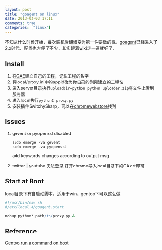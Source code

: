 ```yaml
---
layout: post
title: "goagent on linux"
date: 2013-02-03 17:11
comments: true
categories: ["linux"]
---
```


不知从什么时候开始，每次装机后翻墙变为第一件要做的事。[goagent](https://code.google.com/p/goagent/)已经进入了2.x时代，配置也方便了不少，其实跟着wiki走一遍就好了。

Install
-------
1. 在[GAE](https://developers.google.com/appengine/)建立自己的工程，记住工程的名字
2. 将local/proxy.ini中的appid改为你自己的刚刚建立的工程名
3. 进入server目录执行`uploaddir=python python uploader.zip`将文件上传到服务器
4. 进入local执行`python2 proxy.py`
5. 安装插件SwitchySharp，可以在[chromewebstore](https://chrome.google.com/webstore/category/home)找到

Issues
------
1.	gevent or pyopenssl disabled

		sudo emerge -va gevent
		sudo emerge -va pyopenssl

	add keywords changes according to output msg
2.	twitter | youtube 无法登录
	打开chrome导入local目录下的CA.crt即可

Start at Boot
-------------
local目录下有自启动脚本，适用于win，gentoo下可以这么做

```coffeescript
#!/usr/bin/env sh
#/etc/local.d/goagent.start

nohup python2 path/to/proxy.py &
```

Reference
---------
[Gentoo run a command on boot](http://en.gentoo-wiki.com/wiki/Run_a_command_on_boot)
